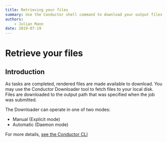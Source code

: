 ```yaml
---
title: Retrieving your files
summary: Use the Conductor shell command to download your output files.  
authors:
    - Julian Mann
date: 2019-07-19
---
```


# Retrieve your files

## Introduction

As tasks are completed, rendered files are made available to download. You may use the Conductor Downloader tool to fetch files to your local disk. Files are downloaded to the output path that was specified when the job was submitted.

The Downloader can operate in one of two modes:

* Manual (Explicit mode)  
* Automatic (Daemon mode)

For more details, [see the Conductor CLI](./cli.md)